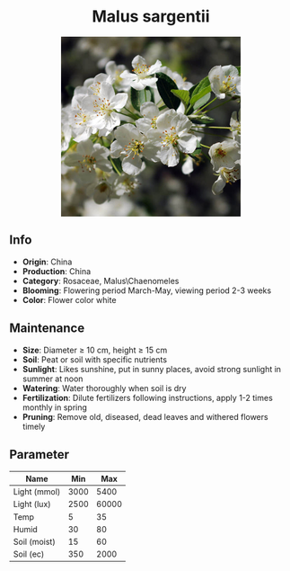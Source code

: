 <h1 align='center'>Malus sargentii</h1>
<p align="center">
    <img 
        align='center'
        width='320'
        src="../images/malus sargentii.png" 
        alt='Malus sargentii' />
</p>

## Info

 - **Origin**: China
 - **Production**: China
 - **Category**: Rosaceae, Malus\Chaenomeles
 - **Blooming**: Flowering period March-May, viewing period 2-3 weeks
 - **Color**: Flower color white

## Maintenance

 - **Size**: Diameter ≥ 10 cm, height ≥ 15 cm
 - **Soil**: Peat or soil with specific nutrients
 - **Sunlight**: Likes sunshine, put in sunny places, avoid strong sunlight in summer at noon
 - **Watering**: Water thoroughly when soil is dry
 - **Fertilization**: Dilute fertilizers following instructions,  apply 1-2 times monthly in spring
 - **Pruning**: Remove old, diseased, dead leaves and withered flowers timely

## Parameter

| Name         | Min  | Max   |
|--------------|------|-------|
| Light (mmol) | 3000 | 5400  |
| Light (lux)  | 2500 | 60000 |
| Temp         | 5    | 35    |
| Humid        | 30   | 80    |
| Soil (moist) | 15   | 60    |
| Soil (ec)    | 350  | 2000  |